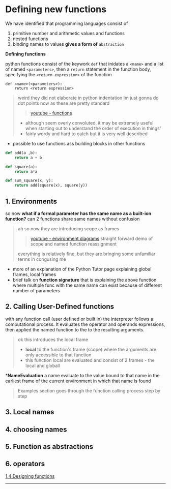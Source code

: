 # Defining new functions
We have identified that programming languages consist of
1. primitive number and arithmetic values and functions
2. nested functions
3. binding names to values **gives a form of** `abstraction`

**Defining functions**

python functions consist of the keywork `def` that inidates a `<name>` and a list of named `<parameters>`, 
then a `return` statement in the function body, specifying the `<return expression>` of the function

```
def <name>(<parameters>):
	return <return expression>
```

> weird they did not elaborate in python indentation
> Im just gonna do dot points now as these are pretty standard
> 
> > [youtube - functions](https://www.youtube.com/embed/j3uTRrPBrKk)
> - although seem overly convoluted, it may be extremely useful when starting out to understand the order of execution in things'
> - fairly wordy and hard to catch but it is very well described

- possible to use functions ass building blocks in other functions
```python
def add(a ,b):
	return a + b

def square(a):
	return a*a

def sum_square(x, y):
	return add(square(x), square(y))
```


## 1. Environments

so now **what if a formal parameter has the same name as a built-ion function?** can 2 functions share same names without confusion

> ah so now they are introducing scope as frames
>
> > [youtube - environment diagrams](https://www.youtube.com/embed/gyk0Qutui1s)
 straight forward demo of scope and named function reassignment
 >
 > everything is relatively fine, but they are bringing some unfamiliar terms in congusing me

- more of an explanation of the Python Tutor page explaining global frames, local frames
- brief talk on **function signature** that is explaining the above function where multiple func with the same name can exist because of different number of parameters

## 2. Calling User-Defined functions

with any function call (user defined or built in) the interpreter follows a computational process.
It evaluates the operator and operands expressions, then applied the named function to the to the resulting arguments.

> ok this introduces the local frame
> - **local** to the function's frame (scope) where the arguments are only accessible to that function
> - this function local are evaluated and consist of 2 frames - the local and globall

\***NameEvaluation** a name evaluate to the value bound to that name in the earliest frame of the current environment in which that name is found

> Examples section goes through the function calling process step by step

## 3. Local names

## 4. choosing names

## 5. Function as abstractions

## 6. operators

[1.4 Designing functions](./04_designing_functions.md)

---

